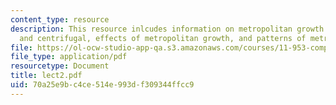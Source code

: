 ```yaml
---
content_type: resource
description: This resource inlcudes information on metropolitan growth forces, centripetal
  and centrifugal, effects of metropolitan growth, and patterns of metropolitan growth.
file: https://ol-ocw-studio-app-qa.s3.amazonaws.com/courses/11-953-comparative-land-use-and-transportation-planning-spring-2006/70a25e9bc4ce514e993df309344ffcc9_lect2.pdf
file_type: application/pdf
resourcetype: Document
title: lect2.pdf
uid: 70a25e9b-c4ce-514e-993d-f309344ffcc9
---
```

